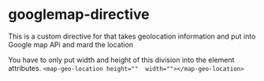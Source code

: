 # googlemap-directive

This is a custom directive for that takes geolocation information and put into Google map APi and mard the location

You have to only put width and height of this division into the element attributes.
`<map-geo-location height=""  width=""></map-geo-location>`

